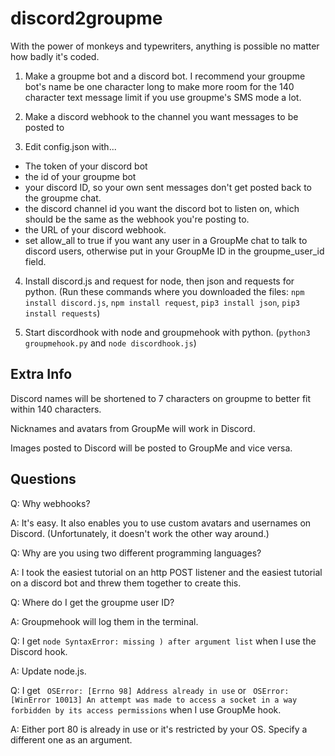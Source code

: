 # discord2groupme
With the power of monkeys and typewriters, anything is possible no matter how badly it's coded.

1. Make a groupme bot and a discord bot. I recommend your groupme bot's name be one character long to make more room for the 140 character text message limit if you use groupme's SMS mode a lot.

2. Make a discord webhook to the channel you want messages to be posted to

3. Edit config.json with...

- The token of your discord bot
- the id of your groupme bot
- your discord ID, so your own sent messages don't get posted back to the groupme chat.
- the discord channel id you want the discord bot to listen on, which should be the same as the webhook you're posting to.
- the URL of your discord webhook.
- set allow_all to true if you want any user in a GroupMe chat to talk to discord users, otherwise put in your GroupMe ID in the groupme_user_id field.

4. Install discord.js and request for node, then json and requests for python. (Run these commands where you downloaded the files: `npm install discord.js`, `npm install request`, `pip3 install json`, `pip3 install requests`)

5. Start discordhook with node and groupmehook with python. (`python3 groupmehook.py` and `node discordhook.js`)

## Extra Info

Discord names will be shortened to 7 characters on groupme to better fit within 140 characters.

Nicknames and avatars from GroupMe will work in Discord.

Images posted to Discord will be posted to GroupMe and vice versa.

## Questions

Q: Why webhooks?

A: It's easy. It also enables you to use custom avatars and usernames on Discord. (Unfortunately, it doesn't work the other way around.)

Q: Why are you using two different programming languages?

A: I took the easiest tutorial on an http POST listener and the easiest tutorial on a discord bot and threw them together to create this.

Q: Where do I get the groupme user ID?

A: Groupmehook will log them in the terminal.

Q: I get `node SyntaxError: missing ) after argument list` when I use the Discord hook.

A: Update node.js.

Q: I get ` OSError: [Errno 98] Address already in use` or ` OSError: [WinError 10013] An attempt was made to access a socket in a way forbidden by its access permissions` when I use GroupMe hook.

A: Either port 80 is already in use or it's restricted by your OS. Specify a different one as an argument.
